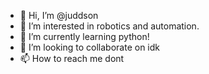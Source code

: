 - 👋 Hi, I’m @juddson
- 👀 I’m interested in robotics and automation.
- 🌱 I’m currently learning python!
- 💞️ I’m looking to collaborate on idk
- 📫 How to reach me dont

<!---
juddson/juddson is a ✨ special ✨ repository because its `README.md` (this file) appears on your GitHub profile.
You can click the Preview link to take a look at your changes.
--->
